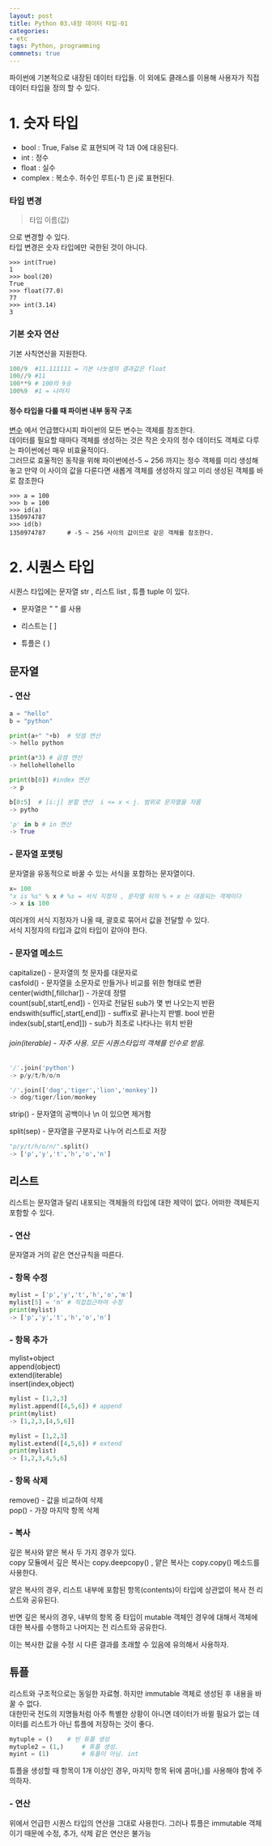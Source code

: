 ```yaml
---
layout: post
title: Python 03.내장 데이터 타입-01
categories:
- etc
tags: Python, programming
commnets: true
---
```


파이썬에 기본적으로 내장된 데이터 타입들. 이 외에도 클래스를 이용해 사용자가 직접 데이터 타입을 정의 할 수 있다.

# 1. 숫자 타입

- bool : True, False 로 표현되며 각 1과 0에 대응된다.
- int : 정수
- float : 실수
- complex : 복소수. 허수인 루트(-1) 은 j로 표현된다.

### 타입 변경

> 타입 이름(값)

으로 변경할 수 있다.  
타입 변경은 숫자 타입에만 국한된 것이 아니다.

```
>>> int(True)
1
>>> bool(20)
True
>>> float(77.0)
77
>>> int(3.14)
3
```

### 기본 숫자 연산

기본 사칙연산을 지원한다.

```python
100/9  #11.111111 = 기본 나눗셈의 결과값은 float
100//9 #11
100**9 # 100의 9승
100%9  #1 = 나머지
```

#### 정수 타입을 다룰 때 파이썬 내부 동작 구조

[변수](https://hong3eee.github.io/etc/2017/12/15/python-2.html)
에서 언급했다시피 파이썬의 모든 변수는 객체를 참조한다.  
데이터를 필요할 때마다 객체를 생성하는 것은 작은 숫자의 정수 데이터도 객체로 다루는 파이썬에선 매우 비효율적이다.  
그러므로 효울적인 동작을 위해 파이썬에선-5 ~ 256 까지는 정수 객체를 미리 생성해 놓고 만약 이 사이의 값을 다룬다면 새롭게 객체를 생성하지 않고 미리 생성된 객체를 바로 참조한다

```
>>> a = 100
>>> b = 100
>>> id(a)
1350974787
>>> id(b)
1350974787		# -5 ~ 256 사이의 값이므로 같은 객체를 참조한다.
```

# 2. 시퀀스 타입

시퀀스 타입에는 문자열 str , 리스트 list , 튜플 tuple 이 있다.

- 문자열은 " " 를 사용

- 리스트는 [ ]

- 튜플은 ( )


## 문자열


### - 연산

```python
a = "hello"
b = "python"

print(a+" "+b)  # 덧셈 연산
-> hello python

print(a*3) # 곱셈 연산
-> hellohellohello 

print(b[0]) #index 연산
-> p

b[0:5]  # [i:j] 분할 연산  i <= x < j. 범위로 문자열을 자름
-> pytho 

'p' in b # in 연산
-> True
```

### - 문자열 포맷팅

문자열을 유동적으로 바꿀 수 있는 서식을 포함하는 문자열이다.

```python
x= 100
"x is %s" % x # %s = 서식 지정자 , 문자열 뒤의 % + x 는 대응되는 객체이다
-> x is 100
```

여러개의 서식 지정자가 나올 때, 괄호로 묶어서 값을 전달할 수 있다.  
서식 지정자의 타입과 값의 타입이 같아야 한다.

### - 문자열 메소드

capitalize() - 문자열의 첫 문자를 대문자로  
casfold() - 문자열을 소문자로 만들거나 비교를 위한 형태로 변환  
center(width[,fillchar]) - 가운데 정렬  
count(sub[,start[,end]) - 인자로 전달된 sub가 몇 번 나오는지 반환  
endswith(suffic[,start[,end]]) - suffix로 끝나는지 판별. bool 반환  
index(sub[,start[,end]]) - sub가 최초로 나타나는 위치 반환  

###### join(iterable) - 자주 사용. 모든 시퀀스타입의 객체를 인수로 받음. 

```python
'/'.join('python')
-> p/y/t/h/o/n

'/'.join(['dog','tiger','lion','monkey'])
-> dog/tiger/lion/monkey
```

strip() - 문자열의 공백이나 \n 이 있으면 제거함

split(sep) - 문자열을 구분자로 나누어 리스트로 저장

```python
"p/y/t/h/o/n/".split()
-> ['p','y','t','h','o','n']
```

## 리스트

리스트는 문자열과 달리 내포되는 객체들의 타입에 대한 제약이 없다. 어떠한 객체든지 포함할 수 있다.  

### - 연산

문자열과 거의 같은 연산규칙을 따른다.

### - 항목 수정

```python
mylist = ['p','y','t','h','o','m']
mylist[5] = 'n' # 직접접근하여 수정
print(mylist)
-> ['p','y','t','h','o','n']
```

### - 항목 추가

mylist+object  
append(object)  
extend(iterable)  
insert(index,object)  

```python
mylist = [1,2,3]
mylist.append([4,5,6]) # append
print(mylist)
-> [1,2,3,[4,5,6]]

mylist = [1,2,3]
mylist.extend([4,5,6]) # extend
print(mylist)
-> [1,2,3,4,5,6]
```

### - 항목 삭제

remove() - 값을 비교하여 삭제  
pop() - 가장 마지막 항목 삭제

### - 복사

깊은 복사와 얕은 복사 두 가지 경우가 있다.  
copy 모듈에서 깊은 복사는 copy.deepcopy() , 얕은 복사는 copy.copy() 메소드를 사용한다.  

얕은 복사의 경우, 리스트 내부에 포함된 항목(contents)이 타입에 상관없이 복사 전 리스트와 공유된다.  

반면 깊은 복사의 경우, 내부의 항목 중 타입이 mutable 객체인 경우에 대해서 객체에 대한 복사를 수행하고 나머지는 전 리스트와 공유한다.  

이는 복사한 값을 수정 시 다른 결과를 초래할 수 있음에 유의해서 사용하자.


## 튜플

리스트와 구조적으로는 동일한 자료형. 하지만 immutable 객체로 생성된 후 내용을 바꿀 수 없다.  
 대한민국 전도의 지명들처럼 아주 특별한 상황이 아니면 데이터가 바뀔 필요가 없는 데이터를 리스트가 아닌 튜플에 저장하는 것이 좋다.


```python
mytuple = () 	# 빈 튜플 생성
mytuple2 = (1,) 	# 튜플 생성.
myint = (1) 		# 튜플이 아님. int
```
  
튜플을 생성할 때 항목이 1개 이상인 경우, 마지막 항목 뒤에 콤마(,)를 사용해야 함에 주의하자.  

### - 연산

위에서 언급한 시퀀스 타입의 연산을 그대로 사용한다. 그러나 튜플은 immutable 객체이기 때문에 수정, 추가, 삭제 같은 연산은 불가능  


